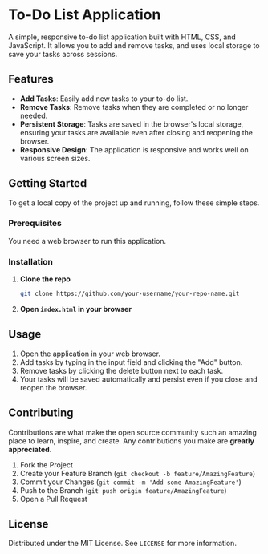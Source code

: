 # To-Do List Application

A simple, responsive to-do list application built with HTML, CSS, and JavaScript. It allows you to add and remove tasks, and uses local storage to save your tasks across sessions.

## Features

- **Add Tasks**: Easily add new tasks to your to-do list.
- **Remove Tasks**: Remove tasks when they are completed or no longer needed.
- **Persistent Storage**: Tasks are saved in the browser's local storage, ensuring your tasks are available even after closing and reopening the browser.
- **Responsive Design**: The application is responsive and works well on various screen sizes.

## Getting Started

To get a local copy of the project up and running, follow these simple steps.

### Prerequisites

You need a web browser to run this application.

### Installation

1. **Clone the repo**
    ```sh
    git clone https://github.com/your-username/your-repo-name.git
    ```
2. **Open `index.html` in your browser**

## Usage

1. Open the application in your web browser.
2. Add tasks by typing in the input field and clicking the "Add" button.
3. Remove tasks by clicking the delete button next to each task.
4. Your tasks will be saved automatically and persist even if you close and reopen the browser.

## Contributing

Contributions are what make the open source community such an amazing place to learn, inspire, and create. Any contributions you make are **greatly appreciated**.

1. Fork the Project
2. Create your Feature Branch (`git checkout -b feature/AmazingFeature`)
3. Commit your Changes (`git commit -m 'Add some AmazingFeature'`)
4. Push to the Branch (`git push origin feature/AmazingFeature`)
5. Open a Pull Request

## License

Distributed under the MIT License. See `LICENSE` for more information.
